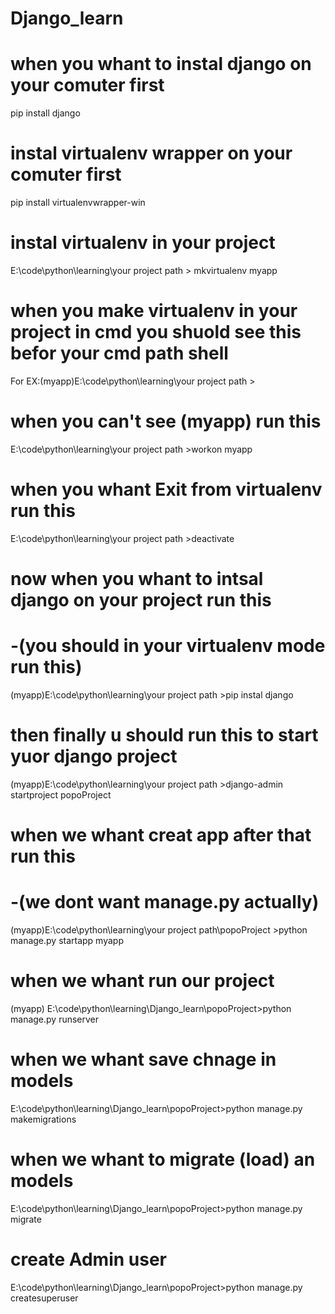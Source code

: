 # Django_learn

# when you whant to instal django on your comuter first

pip install django

# instal virtualenv wrapper on your comuter first

pip install virtualenvwrapper-win

# instal virtualenv in your project

E:\code\python\learning\your project path > mkvirtualenv myapp

# when you make virtualenv in your project in cmd you shuold see this befor your cmd path shell

For EX:(myapp)E:\code\python\learning\your project path >

# when you can't see (myapp) run this

E:\code\python\learning\your project path >workon myapp

# when you whant Exit from virtualenv run this

E:\code\python\learning\your project path >deactivate

# now when you whant to intsal django on your project run this

# -(you should in your virtualenv mode run this)

(myapp)E:\code\python\learning\your project path >pip instal django

# then finally u should run this to start yuor django project

(myapp)E:\code\python\learning\your project path >django-admin startproject popoProject

# when we whant creat app after that run this

# -(we dont want manage.py actually)

(myapp)E:\code\python\learning\your project path\popoProject >python manage.py startapp myapp

# when we whant run our project

(myapp) E:\code\python\learning\Django_learn\popoProject>python manage.py runserver

# when we whant save chnage in models

E:\code\python\learning\Django_learn\popoProject>python manage.py makemigrations

# when we whant to migrate (load) an models

E:\code\python\learning\Django_learn\popoProject>python manage.py migrate

# create Admin user

E:\code\python\learning\Django_learn\popoProject>python manage.py createsuperuser

